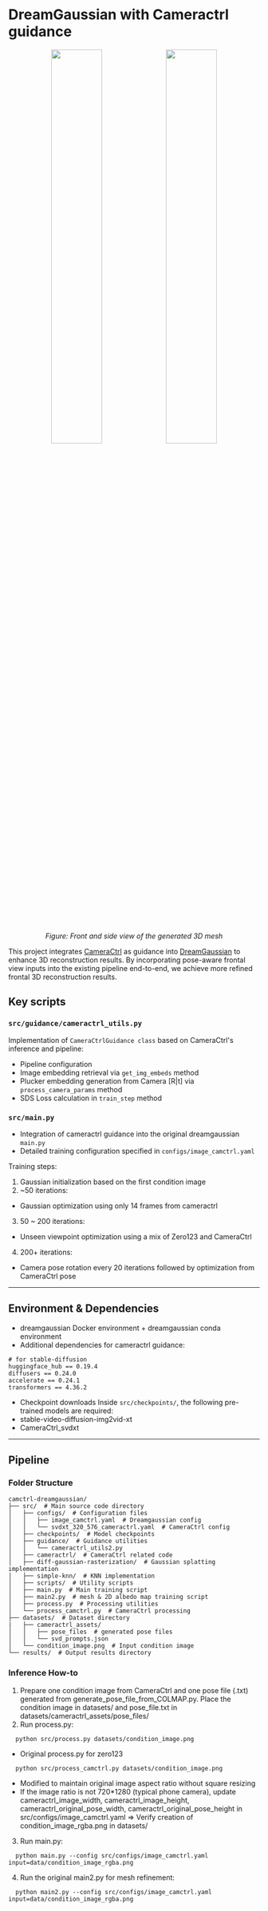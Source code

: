 # DreamGaussian with Cameractrl guidance

<div align="center">
  <img src="docs/figures/front.gif" width="45%">
  <img src="docs/figures/side.gif" width="45%">
  <p><em>Figure: Front and side view of the generated 3D mesh</em></p>
</div>

This project integrates [CameraCtrl](https://arxiv.org/abs/2404.02101) as guidance into [DreamGaussian](https://arxiv.org/abs/2309.16653) to enhance 3D reconstruction results. By incorporating pose-aware frontal view inputs into the existing pipeline end-to-end, we achieve more refined frontal 3D reconstruction results.

## Key scripts
### `src/guidance/cameractrl_utils.py`
Implementation of `CameraCtrlGuidance class` based on CameraCtrl's inference and pipeline:
- Pipeline configuration
- Image embedding retrieval via `get_img_embeds` method
- Plucker embedding generation from Camera [R|t] via `process_camera_params` method
- SDS Loss calculation in `train_step` method

### `src/main.py`
- Integration of cameractrl guidance into the original dreamgaussian `main.py`
- Detailed training configuration specified in `configs/image_camctrl.yaml`

Training steps:
1. Gaussian initialization based on the first condition image
2. ~50 iterations:
  - Gaussian optimization using only 14 frames from cameractrl
3. 50 ~ 200 iterations:
  - Unseen viewpoint optimization using a mix of Zero123 and CameraCtrl
4. 200+ iterations:
  - Camera pose rotation every 20 iterations followed by optimization from CameraCtrl pose

---

## Environment & Dependencies
- dreamgaussian Docker environment + dreamgaussian conda environment
- Additional dependencies for cameractrl guidance:
```
# for stable-diffusion
huggingface_hub == 0.19.4
diffusers == 0.24.0
accelerate == 0.24.1
transformers == 4.36.2
```
- Checkpoint downloads
Inside `src/checkpoints/`, the following pre-trained models are required:
- stable-video-diffusion-img2vid-xt
- CameraCtrl_svdxt

---

## Pipeline
### Folder Structure
```
camctrl-dreamgaussian/
├── src/  # Main source code directory
│   ├── configs/  # Configuration files
│   │   ├── image_camctrl.yaml  # Dreamgaussian config
│   │   └── svdxt_320_576_cameractrl.yaml  # CameraCtrl config
│   ├── checkpoints/  # Model checkpoints
│   ├── guidance/  # Guidance utilities
│   │   └── cameractrl_utils2.py
│   ├── cameractrl/  # CameraCtrl related code
│   ├── diff-gaussian-rasterization/  # Gaussian splatting implementation
│   ├── simple-knn/  # KNN implementation
│   ├── scripts/  # Utility scripts
│   ├── main.py  # Main training script
│   ├── main2.py  # mesh & 2D albedo map training script
│   ├── process.py  # Processing utilities
│   └── process_camctrl.py  # CameraCtrl processing
├── datasets/  # Dataset directory
|   ├── cameractrl_assets/ 
│   │   ├── pose_files  # generated pose files
│   │   └── svd_prompts.json
│   └── condition_image.png  # Input condition image
└── results/  # Output results directory
```
### Inference How-to
1. Prepare one condition image from CameraCtrl and one pose file (.txt) generated from generate_pose_file_from_COLMAP.py. Place the condition image in datasets/ and pose_file.txt in datasets/cameractrl_assets/pose_files/
2. Run process.py:
  ```
    python src/process.py datasets/condition_image.png
  ```
  - Original process.py for zero123

  ```
    python src/process_camctrl.py datasets/condition_image.png
  ```
  - Modified to maintain original image aspect ratio without square resizing
  - If the image ratio is not 720*1280 (typical phone camera), update cameractrl_image_width, cameractrl_image_height, cameractrl_original_pose_width, cameractrl_original_pose_height in src/configs/image_camctrl.yaml
  => Verify creation of condition_image_rgba.png in datasets/

3. Run main.py:
  ```
    python main.py --config src/configs/image_camctrl.yaml input=data/condition_image_rgba.png
  ```
4. Run the original main2.py for mesh refinement:
  ```
    python main2.py --config src/configs/image_camctrl.yaml input=data/condition_image_rgba.png
  ```